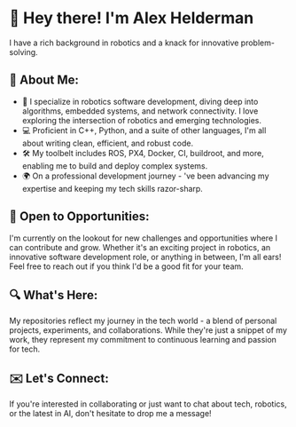 # 👋 Hey there! I'm Alex Helderman
I have a rich background in robotics and a knack for innovative problem-solving.

## 🤖 About Me:

* 🚀 I specialize in robotics software development, diving deep into algorithms, embedded systems, and network connectivity. I love exploring the intersection of robotics and emerging technologies.
* 💻 Proficient in C++, Python, and a suite of other languages, I'm all about writing clean, efficient, and robust code.
* 🛠️ My toolbelt includes ROS, PX4, Docker, CI, buildroot, and more, enabling me to build and deploy complex systems.
* 🌍 On a professional development journey - 've been advancing my expertise and keeping my tech skills razor-sharp.

## 🌟 Open to Opportunities:
I'm currently on the lookout for new challenges and opportunities where I can contribute and grow. Whether it's an exciting project in robotics, an innovative software development role, or anything in between, I'm all ears! Feel free to reach out if you think I'd be a good fit for your team.

## 🔍 What's Here:
My repositories reflect my journey in the tech world - a blend of personal projects, experiments, and collaborations. While they're just a snippet of my work, they represent my commitment to continuous learning and passion for tech.

## ✉️ Let's Connect:
If you're interested in collaborating or just want to chat about tech, robotics, or the latest in AI, don't hesitate to drop me a message!
